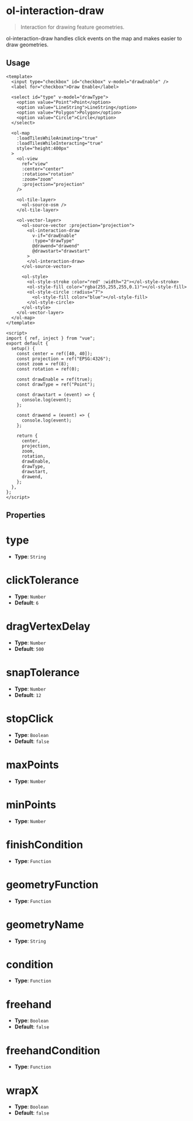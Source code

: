 # ol-interaction-draw

> Interaction for drawing feature geometries.

ol-interaction-draw handles click events on the map and makes easier to draw geometries.

<script setup>
import DrawDemo from "@demos/DrawDemo.vue"
</script>

<ClientOnly>
<DrawDemo/>
</ClientOnly>

## Usage

```vue
<template>
  <input type="checkbox" id="checkbox" v-model="drawEnable" />
  <label for="checkbox">Draw Enable</label>

  <select id="type" v-model="drawType">
    <option value="Point">Point</option>
    <option value="LineString">LineString</option>
    <option value="Polygon">Polygon</option>
    <option value="Circle">Circle</option>
  </select>

  <ol-map
    :loadTilesWhileAnimating="true"
    :loadTilesWhileInteracting="true"
    style="height:400px"
  >
    <ol-view
      ref="view"
      :center="center"
      :rotation="rotation"
      :zoom="zoom"
      :projection="projection"
    />

    <ol-tile-layer>
      <ol-source-osm />
    </ol-tile-layer>

    <ol-vector-layer>
      <ol-source-vector :projection="projection">
        <ol-interaction-draw
          v-if="drawEnable"
          :type="drawType"
          @drawend="drawend"
          @drawstart="drawstart"
        >
        </ol-interaction-draw>
      </ol-source-vector>

      <ol-style>
        <ol-style-stroke color="red" :width="2"></ol-style-stroke>
        <ol-style-fill color="rgba(255,255,255,0.1)"></ol-style-fill>
        <ol-style-circle :radius="7">
          <ol-style-fill color="blue"></ol-style-fill>
        </ol-style-circle>
      </ol-style>
    </ol-vector-layer>
  </ol-map>
</template>

<script>
import { ref, inject } from "vue";
export default {
  setup() {
    const center = ref([40, 40]);
    const projection = ref("EPSG:4326");
    const zoom = ref(8);
    const rotation = ref(0);

    const drawEnable = ref(true);
    const drawType = ref("Point");

    const drawstart = (event) => {
      console.log(event);
    };

    const drawend = (event) => {
      console.log(event);
    };

    return {
      center,
      projection,
      zoom,
      rotation,
      drawEnable,
      drawType,
      drawstart,
      drawend,
    };
  },
};
</script>
```

## Properties

# type

- **Type**: `String`

# clickTolerance

- **Type**: `Number`
- **Default**: `6`

# dragVertexDelay

- **Type**: `Number`
- **Default**: `500`

# snapTolerance

- **Type**: `Number`
- **Default**: `12`

# stopClick

- **Type**: `Boolean`
- **Default**: `false`

# maxPoints

- **Type**: `Number`

# minPoints

- **Type**: `Number`

# finishCondition

- **Type**: `Function`

# geometryFunction

- **Type**: `Function`

# geometryName

- **Type**: `String`

# condition

- **Type**: `Function`

# freehand

- **Type**: `Boolean`
- **Default**: `false`

# freehandCondition

- **Type**: `Function`

# wrapX

- **Type**: `Boolean`
- **Default**: `false`
